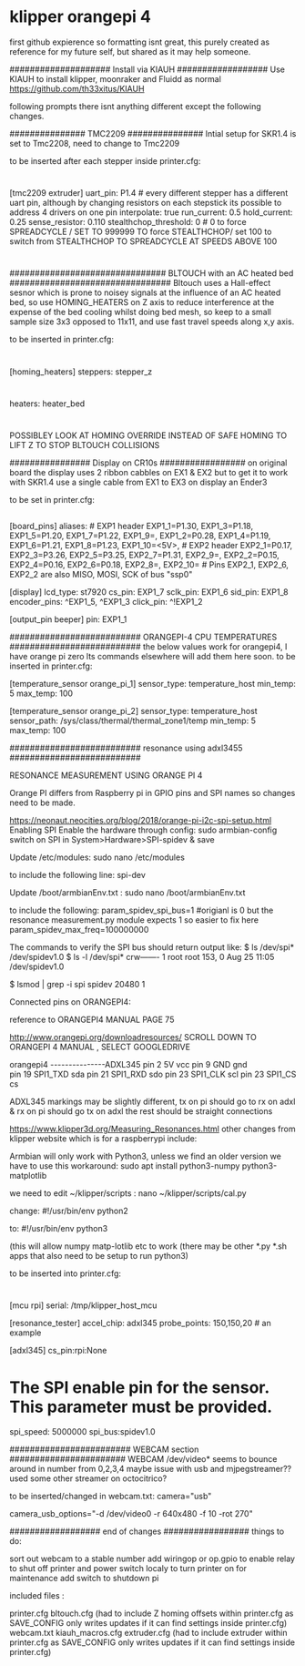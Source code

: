 # klipper orangepi 4
 
first github expierence so  formatting isnt great, this purely created as reference for my future self, but shared as it may help someone.
 
####################
Install via KIAUH 
##################
Use KIAUH to install klipper, moonraker and Fluidd as normal https://github.com/th33xitus/KIAUH

following prompts there isnt anything different except the following changes.

###############
TMC2209
###############
Intial setup for SKR1.4 is set to Tmc2208, need to change to Tmc2209

to be inserted after each stepper inside printer.cfg:

#
[tmc2209 extruder]
uart_pin: P1.4 # every different stepper has a different uart pin, although by changing resistors on each stepstick its possible to address 4 drivers on one pin
interpolate: true
run_current: 0.5
hold_current: 0.25
sense_resistor: 0.110
stealthchop_threshold: 0 # 0 to force  SPREADCYCLE / SET TO 999999 TO force STEALTHCHOP/ set 100 to switch from STEALTHCHOP TO SPREADCYCLE AT SPEEDS ABOVE 100
#



###############################
BLTOUCH with an AC heated bed
################################
Bltouch uses a Hall-effect sesnor which is prone to noisey signals at the influence of an AC heated bed, so use HOMING_HEATERS on Z axis to
reduce interference at the expense of the bed cooling whilst doing bed mesh, so keep to a small sample size 3x3 opposed to 11x11, and use fast travel speeds along x,y axis.

to be inserted in printer.cfg:
#
[homing_heaters]
steppers: stepper_z
#   
heaters: heater_bed
# 
   
POSSIBLEY LOOK AT HOMING OVERRIDE INSTEAD OF SAFE HOMING TO LIFT Z TO STOP BLTOUCH COLLISIONS



################
Display on CR10s 
#################
on original board the display uses 2 ribbon cabbles on EX1 & EX2 but to get it to work with SKR1.4 use a single cable from EX1 to EX3 on display 
an Ender3

to be set in printer.cfg:
##
[board_pins]
aliases:
    # EXP1 header
    EXP1_1=P1.30, EXP1_3=P1.18, EXP1_5=P1.20, EXP1_7=P1.22, EXP1_9=<GND>,
    EXP1_2=P0.28, EXP1_4=P1.19, EXP1_6=P1.21, EXP1_8=P1.23, EXP1_10=<5V>,
    # EXP2 header
    EXP2_1=P0.17, EXP2_3=P3.26, EXP2_5=P3.25, EXP2_7=P1.31, EXP2_9=<GND>,
    EXP2_2=P0.15, EXP2_4=P0.16, EXP2_6=P0.18, EXP2_8=<RST>, EXP2_10=<NC>
    # Pins EXP2_1, EXP2_6, EXP2_2 are also MISO, MOSI, SCK of bus "ssp0"

[display]
lcd_type: st7920
cs_pin: EXP1_7
sclk_pin: EXP1_6
sid_pin: EXP1_8
encoder_pins: ^EXP1_5, ^EXP1_3
click_pin: ^!EXP1_2

[output_pin beeper]
pin: EXP1_1


##########################
ORANGEPI-4 CPU TEMPERATURES
##########################
 the below values work for orangepi4, I have orange pi zero lts commands elsewhere will add them here soon.
to be inserted in printer.cfg:
 
[temperature_sensor orange_pi_1]
sensor_type: temperature_host
min_temp: 5
max_temp: 100


[temperature_sensor orange_pi_2]
sensor_type: temperature_host
sensor_path: /sys/class/thermal/thermal_zone1/temp
min_temp: 5
max_temp: 100

##########################
resonance using adxl3455
##########################

RESONANCE MEASUREMENT USING ORANGE PI 4

Orange PI differs from Raspberry pi in GPIO pins and SPI names so changes need to be made.


https://neonaut.neocities.org/blog/2018/orange-pi-i2c-spi-setup.html
Enabling SPI
Enable the hardware through config:
sudo armbian-config
switch on SPI in System>Hardware>SPI-spidev   & save 

Update /etc/modules:
sudo nano /etc/modules

to include the following line:
spi-dev

Update /boot/armbianEnv.txt :
sudo nano /boot/armbianEnv.txt

to include the following:
param_spidev_spi_bus=1           #origianl is 0 but the resonance measurement.py module expects 1 so easier to fix here
param_spidev_max_freq=100000000


The commands to verify the SPI bus should return output like:
$ ls /dev/spi*
/dev/spidev1.0
$ ls -l /dev/spi*
crw——- 1 root root 153, 0 Aug 25 11:05 /dev/spidev1.0

$ lsmod | grep -i spi
spidev 20480 1

Connected pins on ORANGEPI4:

reference to ORANGEPI4 MANUAL PAGE 75

http://www.orangepi.org/downloadresources/ 
SCROLL DOWN TO ORANGEPI 4 MANUAL , SELECT GOOGLEDRIVE

 orangepi4 ---------------ADXL345
pin 2 5V                  vcc
pin 9 GND                 gnd             
pin 19 SPI1_TXD           sda
pin 21 SPI1_RXD           sdo
pin 23 SPI1_CLK           scl
pin 23 SPI1_CS            cs

ADXL345 markings may be slightly different, tx on pi should go to rx on adxl & rx on pi should go tx on adxl the rest should be straight connections

https://www.klipper3d.org/Measuring_Resonances.html
other changes from klipper website which is for a raspberrypi include:
 
 Armbian will only work with Python3, unless we find an older version we have to use this workaround:
sudo apt install python3-numpy python3-matplotlib
 
 we need to edit ~/klipper/scripts :
nano ~/klipper/scripts/cal.py
 
 change:
 #!/usr/bin/env python2
 
 to: 
 #!/usr/bin/env python3
 
 (this will allow numpy matp-lotlib etc to work (there may be other *.py *.sh apps that also need to be setup to run python3)

 to be inserted into printer.cfg:
#
[mcu rpi]
serial: /tmp/klipper_host_mcu


[resonance_tester]
accel_chip: adxl345
probe_points:
    150,150,20  # an example

[adxl345]
cs_pin:rpi:None
#  The SPI enable pin for the sensor. This parameter must be provided.
spi_speed: 5000000
spi_bus:spidev1.0


########################
WEBCAM section
#######################
WEBCAM /dev/video* 
seems to bounce around in number from 0,2,3,4 maybe issue with usb and mjpegstreamer?? used some other streamer on octocitrico?

 
to be inserted/changed in webcam.txt:
camera="usb"

camera_usb_options="-d /dev/video0 -r 640x480 -f 10 -rot 270"

 
 
##################
 end of changes
 #################
things to do:
 
 sort out webcam to a stable number
 add wiringop or op.gpio to enable relay to shut off printer and power switch localy to turn printer on for maintenance
 add switch to shutdown pi
 
 included files :

printer.cfg 
bltouch.cfg (had to include Z homing offsets within printer.cfg as SAVE_CONFIG only writes updates if it can find settings inside printer.cfg)
webcam.txt
kiauh_macros.cfg
extruder.cfg (had to include extruder within printer.cfg as SAVE_CONFIG only writes updates if it can find settings inside printer.cfg)


